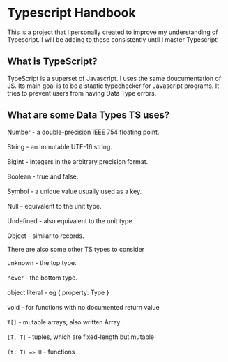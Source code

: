 # Typescript Handbook #

This is a project that I personally created to improve my understanding of Typescript.
I will be adding to these consistently until I master Typescript!

## What is TypeScript? ##
TypeScript is a superset of Javascript. I uses the same doucumentation of JS.
Its main goal is to be a staatic typechecker for Javascript programs. It tries to prevent users from having Data Type errors.

## What are some Data Types TS uses? ##

Number -	a double-precision IEEE 754 floating point.\
\
String -	an immutable UTF-16 string.\
\
BigInt -	integers in the arbitrary precision format.\
\
Boolean -	true and false.\
\
Symbol -	a unique value usually used as a key.\
\
Null -	equivalent to the unit type.\
\
Undefined -	 also equivalent to the unit type.\
\
Object -	similar to records.

There are also some other TS types to consider

unknown -	the top type.\
\
never - 	the bottom type.\
\
object literal -	eg { property: Type }\
\
void - 	for functions with no documented return value\
\
```T[]``` - 	mutable arrays, also written Array<T>\
\
```[T, T]``` -	tuples, which are fixed-length but mutable\
\
```(t: T) => U``` -   functions
